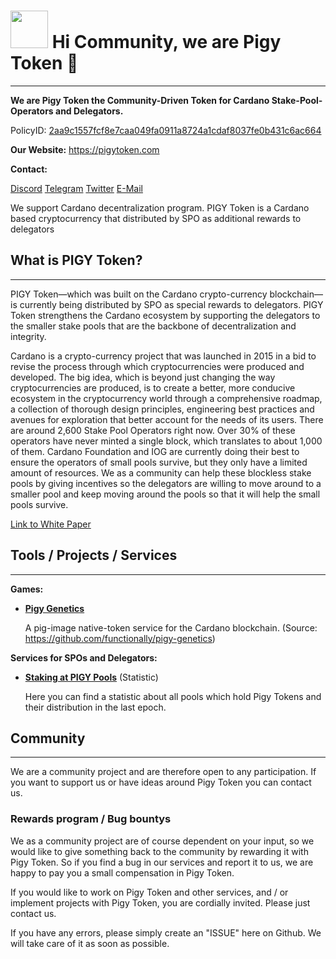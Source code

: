 # <img width="60" src="https://pigytoken.com/img/logo-head.png" /> **Hi Community, we are Pigy Token** 👋

------

**We are Pigy Token the Community-Driven Token for Cardano Stake-Pool-Operators and Delegators.**

PolicyID: [2aa9c1557fcf8e7caa049fa0911a8724a1cdaf8037fe0b431c6ac664](https://cardanoscan.io/tokenPolicy/2aa9c1557fcf8e7caa049fa0911a8724a1cdaf8037fe0b431c6ac664) 

**Our Website:** https://pigytoken.com

**Contact:**

[Discord](https://discord.gg/hkhJRS8QNw)
[Telegram](https://t.me/pigytoken)
[Twitter](https://twitter.com/pigytoken)
[E-Mail](support@pigytoken.com)

We support Cardano decentralization program. PIGY Token is a Cardano based cryptocurrency that distributed by SPO as additional rewards to delegators

## What is PIGY Token?

------

PIGY Token—which was built on the Cardano crypto-currency blockchain—is currently being distributed by SPO as special rewards to delegators. PIGY Token strengthens the Cardano ecosystem by supporting the delegators to the smaller stake pools that are the backbone of decentralization and integrity.

Cardano is a crypto-currency project that was launched in 2015 in a bid to revise the process through which cryptocurrencies were produced and developed. The big idea, which is beyond just changing the way cryptocurrencies are produced, is to create a better, more conducive ecosystem in the cryptocurrency world through a comprehensive roadmap, a collection of thorough design principles, engineering best practices and avenues for exploration that better account for the needs of its users. There are around 2,600 Stake Pool Operators right now. Over 30% of these operators have never minted a single block, which translates to about 1,000 of them. Cardano Foundation and IOG are currently doing their best to ensure the operators of small pools survive, but they only have a limited amount of resources. We as a community can help these blockless stake pools by giving incentives so the delegators are willing to move around to a smaller pool and keep moving around the pools so that it will help the small pools survive.

[Link to White Paper](https://pigytoken.com/download/PIGY_Whitepaper_1.0.pdf)

## Tools / Projects / Services

------

**Games:**

- **[Pigy Genetics](https://genetics.pigytoken.com/)**

  A pig-image native-token service for the Cardano blockchain. (Source: https://github.com/functionally/pigy-genetics)

**Services for SPOs and Delegators:**

- **[Staking at PIGY Pools](https://statistics.pigytoken.com/)** (Statistic)

  Here you can find a statistic about all pools which hold Pigy Tokens and their distribution in the last epoch.

## Community

------

We are a community project and are therefore open to any participation. If you want to support us or have ideas around Pigy Token you can contact us.

### Rewards program / Bug bountys

We as a community project are of course dependent on your input, so we would like to give something back to the community by rewarding it with Pigy Token. So if you find a bug in our services and report it to us, we are happy to pay you a small compensation in Pigy Token.

If you would like to work on Pigy Token and other services, and / or implement projects with Pigy Token, you are cordially invited. Please just contact us.

If you have any errors, please simply create an "ISSUE" here on Github. We will take care of it as soon as possible.
